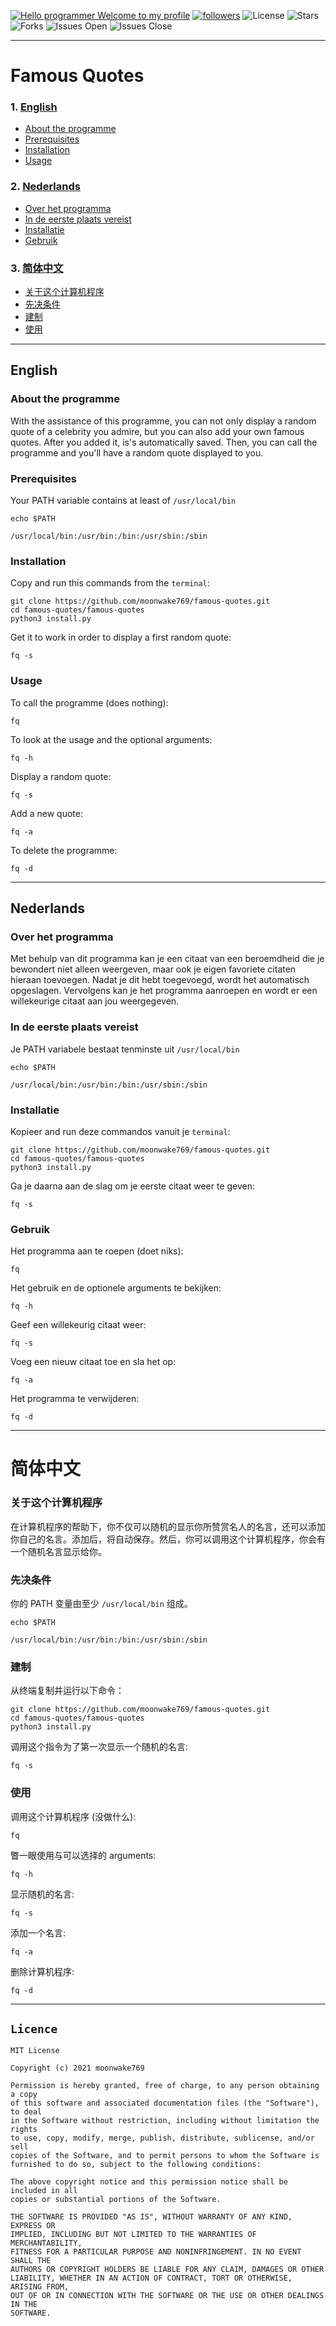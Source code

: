 [![Hello programmer Welcome to my profile](https://img.shields.io/badge/Hello,_Programmer!-Welcome-orange.svg?style=for-the-badge&logo=github)](https://github.com/moonwake769)
[![followers](https://img.shields.io/github/followers/moonwake769?style=for-the-badge)](https://github.com/moonwake769)
![License](https://img.shields.io/badge/License-MIT-green.svg?style=for-the-badge)
![Stars](https://img.shields.io/github/stars/moonwake769/famous-quotes?style=for-the-badge&logo=github)
![Forks](https://img.shields.io/github/forks/moonwake769/famous-quotes?style=for-the-badge&logo=github)
![Issues Open](https://img.shields.io/github/issues/moonwake769/famous-quotes?style=for-the-badge&logo=github)
![Issues Close](https://img.shields.io/github/issues-closed/moonwake769/famous-quotes?style=for-the-badge&logo=github)

----
# Famous Quotes 

### 1. [English](#english "Goto english")
 - [About the programme](#about-the-programme "Goto about-the-programme")
 - [Prerequisites](#prerequisites "Goto prerequisites")
 - [Installation](#installation "Goto installation")
 - [Usage](#usage "Goto usage")
### 2. [Nederlands](#nederlands "Goto nederlands")
 - [Over het programma](#over-het-programma "Goto over-het-programma")
 - [In de eerste plaats vereist](#in-de-eerste-plaats-vereist "Goto in-de-eerste-plaats-vereist")
 - [Installatie](#installatie "Goto installatie")
 - [Gebruik](#gebruik "Goto gebruik")
### 3. [简体中文](#简体中文 "Goto 简体中文")
 - [关于这个计算机程序](#关于这个计算机程序 "Goto 关于这个计算机程序")
 - [先决条件](#先决条件 "Goto 先决条件")
 - [建制](#建制 "Goto 建制")
 - [使用](#usage "Goto 使用")

- - - -
## English 
### About the programme
With the assistance of this programme, you can not only display a random quote of a celebrity you admire, but you can also add your own famous quotes. After you added it, is's automatically saved. Then, you can call the programme and you'll have a random quote displayed to you. 

### Prerequisites
Your PATH variable contains at least of `/usr/local/bin`
```
echo $PATH
```
`
/usr/local/bin:/usr/bin:/bin:/usr/sbin:/sbin
`

### Installation
Copy and run this commands from the `terminal`:
```
git clone https://github.com/moonwake769/famous-quotes.git
cd famous-quotes/famous-quotes
python3 install.py
```

Get it to work in order to display a first random quote:
```
fq -s
```

### Usage
To call the programme (does nothing):
```
fq
```

To look at the usage and the optional arguments:
```
fq -h
```

Display a random quote:
```
fq -s
```

Add a new quote:
```
fq -a
```

To delete the programme:
```
fq -d
```

- - - -
## Nederlands
### Over het programma
Met behulp van dit programma kan je een citaat van een beroemdheid die je bewondert niet alleen weergeven, maar ook je eigen favoriete citaten hieraan toevoegen. Nadat je dit hebt toegevoegd, wordt het automatisch opgeslagen. Vervolgens kan je het programma aanroepen en wordt er een willekeurige citaat aan jou weergegeven. 

### In de eerste plaats vereist
Je PATH variabele bestaat tenminste uit `/usr/local/bin`
```
echo $PATH
```
`
/usr/local/bin:/usr/bin:/bin:/usr/sbin:/sbin
`

### Installatie
Kopieer and run deze commandos vanuit je `terminal`:
```
git clone https://github.com/moonwake769/famous-quotes.git
cd famous-quotes/famous-quotes
python3 install.py
```

Ga je daarna aan de slag om je eerste citaat weer te geven:
```
fq -s
```

### Gebruik
Het programma aan te roepen (doet niks):
```
fq
```

Het gebruik en de optionele arguments te bekijken:
```
fq -h
```

Geef een willekeurig citaat weer:
```
fq -s
```

Voeg een nieuw citaat toe en sla het op:
```
fq -a
```

Het programma te verwijderen:
```
fq -d
```

- - - -
# 简体中文 

### 关于这个计算机程序
在计算机程序的帮助下，你不仅可以随机的显示你所赞赏名人的名言，还可以添加你自己的名言。添加后，将自动保存。然后，你可以调用这个计算机程序，你会有一个随机名言显示给你。 

### 先决条件
你的 PATH 变量由至少 `/usr/local/bin` 组成。
```
echo $PATH
```
`
/usr/local/bin:/usr/bin:/bin:/usr/sbin:/sbin
`

### 建制
从终端复制并运行以下命令：
```
git clone https://github.com/moonwake769/famous-quotes.git
cd famous-quotes/famous-quotes
python3 install.py
```

调用这个指令为了第一次显示一个随机的名言:
```
fq -s
```

### 使用
调用这个计算机程序 (没做什么):
```
fq
```

瞥一眼使用与可以选择的 arguments:
```
fq -h
```

显示随机的名言:
```
fq -s
```

添加一个名言:
```
fq -a
```

删除计算机程序:
```
fq -d
```
- - - -
## `Licence`
```
MIT License

Copyright (c) 2021 moonwake769

Permission is hereby granted, free of charge, to any person obtaining a copy
of this software and associated documentation files (the "Software"), to deal
in the Software without restriction, including without limitation the rights
to use, copy, modify, merge, publish, distribute, sublicense, and/or sell
copies of the Software, and to permit persons to whom the Software is
furnished to do so, subject to the following conditions:

The above copyright notice and this permission notice shall be included in all
copies or substantial portions of the Software.

THE SOFTWARE IS PROVIDED "AS IS", WITHOUT WARRANTY OF ANY KIND, EXPRESS OR
IMPLIED, INCLUDING BUT NOT LIMITED TO THE WARRANTIES OF MERCHANTABILITY,
FITNESS FOR A PARTICULAR PURPOSE AND NONINFRINGEMENT. IN NO EVENT SHALL THE
AUTHORS OR COPYRIGHT HOLDERS BE LIABLE FOR ANY CLAIM, DAMAGES OR OTHER
LIABILITY, WHETHER IN AN ACTION OF CONTRACT, TORT OR OTHERWISE, ARISING FROM,
OUT OF OR IN CONNECTION WITH THE SOFTWARE OR THE USE OR OTHER DEALINGS IN THE
SOFTWARE.
```

